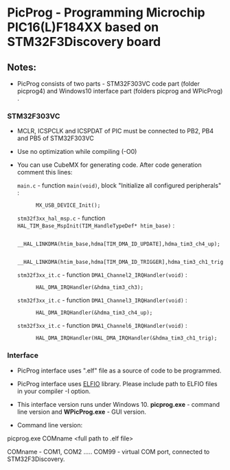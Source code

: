 # **PicProg - Programming Microchip PIC16(L)F184XX based on STM32F3Discovery board**## Notes:- PicProg consists of two parts - STM32F303VC code part (folder picprog4) and Windows10 interface part (folders picprog and WPicProg) .### STM32F303VC- MCLR, ICSPCLK and ICSPDAT of PIC must be connected to PB2, PB4 and PB5 of STM32F303VC- Use no optimization while compiling (-O0)- You can use CubeMX for generating code. After code generation comment this lines:	`main.c` - function `main(void)`, block "Initialize all configured peripherals" :  			MX_USB_DEVICE_Init();	`stm32f3xx_hal_msp.c` - function `HAL_TIM_Base_MspInit(TIM_HandleTypeDef* htim_base)` :			__HAL_LINKDMA(htim_base,hdma[TIM_DMA_ID_UPDATE],hdma_tim3_ch4_up);			__HAL_LINKDMA(htim_base,hdma[TIM_DMA_ID_TRIGGER],hdma_tim3_ch1_trig);	`stm32f3xx_it.c` - function `DMA1_Channel2_IRQHandler(void)` :			HAL_DMA_IRQHandler(&hdma_tim3_ch3);	`stm32f3xx_it.c` - function `DMA1_Channel3_IRQHandler(void)` :			HAL_DMA_IRQHandler(&hdma_tim3_ch4_up);	`stm32f3xx_it.c` - function `DMA1_Channel6_IRQHandler(void)` :			HAL_DMA_IRQHandler(HAL_DMA_IRQHandler(&hdma_tim3_ch1_trig);### Interface- PicProg interface uses ".elf" file as a source of code to be programmed.- PicProg interface uses [ELFIO](http://serge1.github.io/ELFIO) library. Please include path to ELFIO files in your compiler -I option.- This interface version runs under Windows 10. **picprog.exe** - command line version and **WPicProg.exe** - GUI version.- Command line version:picprog.exe  COMname  <full path to .elf file>COMname - COM1, COM2 ….. COM99 - virtual COM port, connected to STM32F3Discovery. 